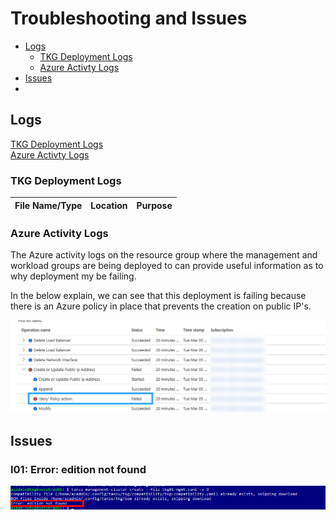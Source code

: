 # Troubleshooting and Issues

- [Logs](#logs)
  - [TKG Deployment Logs](#tkg-deployment-logs)
  - [Azure Activty Logs](#azure-activity-logs)
- [Issues](#issues)
- 

## Logs
[TKG Deployment Logs](#tkg-deployment-logs)<br>
[Azure Activty Logs](#azure-activity-logs)

###  TKG Deployment Logs

|File Name/Type|Location|Purpose|
|-----|-----|-----|


### Azure Activity Logs

The Azure activity logs on the resource group where the management and workload groups are being deployed to can provide useful information as to why deployment my be failing.

In the below explain, we can see that this deployment is failing because there is an Azure policy in place that prevents the creation on public IP's.

![image](img/AzureActivityLog-PolicyIssue.png)

## Issues

### I01: Error: edition not found

![image](img/ErrorEditionNotFound.png)


